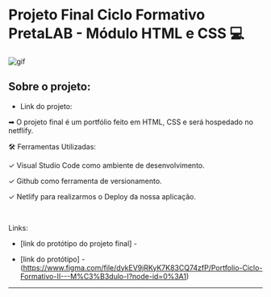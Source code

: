 # Projeto Final Ciclo Formativo PretaLAB - Módulo HTML e CSS 💻

![gif](https://media0.giphy.com/media/OfkGZ5H2H3f8Y/giphy.gif?cid=ecf05e4702iey6iydp4y75qjp7twrqlv4omwyf8uarg2ohwk&rid=giphy.gif&ct=g)

## Sobre o projeto:

- Link do projeto:

➡ O projeto final é um portfólio feito em HTML, CSS e será hospedado no netflify.

🛠 Ferramentas Utilizadas:

✓	Visual Studio Code como ambiente de desenvolvimento.

✓	Github como ferramenta de versionamento.

✓   Netlify para realizarmos o Deploy da nossa aplicação.

<br>

Links:

- [link do protótipo do projeto final] - 


- [link do protótipo] - (https://www.figma.com/file/dykEV9jRKyK7K83CQ74zfP/Portfolio-Ciclo-Formativo-II---M%C3%B3dulo-I?node-id=0%3A1)

---


